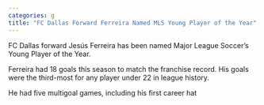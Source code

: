 ```yaml
---
categories: g
title: "FC Dallas Forward Ferreira Named MLS Young Player of the Year"
---
```


FC Dallas forward Jesús Ferreira has been named Major League Soccer’s Young Player of the Year.



Ferreira had 18 goals this season to match the franchise record. His goals were the third-most for any player under 22 in league history.



He had five multigoal games, including his first career hat